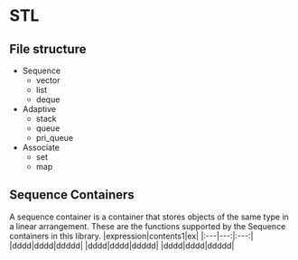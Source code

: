 # STL
 File structure
--------------------------------------
* Sequence
	+ vector
	+ list
	+ deque
* Adaptive
	+ stack
	+ queue
	+ pri_queue
* Associate
	+ set
	+ map
	

Sequence Containers
--------------------------------------
A sequence container is a container that stores objects of the same type in a linear arrangement. These are the functions supported by the Sequence containers in this library.
|expression|contents1|ex|
|:---|---:|:---:|
|dddd|dddd|ddddd|
|dddd|dddd|ddddd|
|dddd|dddd|ddddd|
